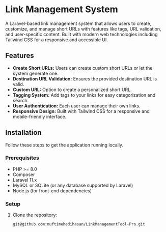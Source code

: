 # Link Management System

A Laravel-based link management system that allows users to create, customize, and manage short URLs with features like tags, URL validation, and user-specific content. Built with modern web technologies including Tailwind CSS for a responsive and accessible UI.

## Features

- **Create Short URLs:** Users can create custom short URLs or let the system generate one.
- **Destination URL Validation:** Ensures the provided destination URL is valid.
- **Custom URL:** Option to create a personalized short URL.
- **Tagging System:** Add tags to your links for easy categorization and search.
- **User Authentication:** Each user can manage their own links.
- **Responsive Design:** Built with Tailwind CSS for a responsive and mobile-friendly interface.

## Installation

Follow these steps to get the application running locally.

### Prerequisites

- PHP >= 8.0
- Composer
- Laravel 11.x
- MySQL or SQLite (or any database supported by Laravel)
- Node.js (for front-end dependencies)

### Setup

1. Clone the repository:
   ```bash
   git@github.com:muftimehedihasan/LinkManagementTool-Pro.git
